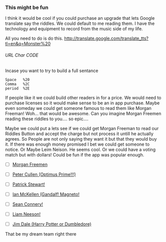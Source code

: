 
### This might be fun

I think it would be cool if you could purchase an upgrade that lets Google translate say the riddles. We could default to me reading them. I have the technology and equipment to record from the music side of my life.

All you need to do is do this.
http://translate.google.com/translate_tts?tl=en&q=Monster%20

###### URL Char CODE
Incase you want to try to build a full sentance
```
Space   %20
Comma   %2C
period  %2E
```

If people like it we could build other readers in for a price. We would need to purchase licenses so it would make sense to be an in app purchase. Maybe even someday we could get someone famous to read them like Morgan Freeman! Woh... that would be awesome. Can you imagine Morgan Freemen reading these riddles to you.... so epic....

Maybe we could put a lets see if we could get Morgan Freeman to read our Riddles Button and accept the charge but not process it untill he actually agrees. So People are not only saying they want it but that they would buy it. If there was enough money promised I bet we could get someone to notice. Or Maybe Leim Neison. He seems cool. Or we could have a voting match but with dollars! Could be fun if the app was popular enough.

- [ ] [Morgan Freemen](http://www.imdb.com/name/nm0000151 )
- [ ] [Peter Cullen (Optimus Prime!!!)](http://www.imdb.com/name/nm0191520/ )
- [ ] [Patrick Stewart!](http://www.imdb.com/name/nm0001772/)
- [ ] [Ian McKellen (Gandalf! Magneto!](http://www.imdb.com/name/nm0005212/)
- [ ] [Sean Connery!](http://www.imdb.com/name/nm0000125 )
- [ ] [Liam Neeson!](http://www.imdb.com/name/nm0000553/)
- [ ] [Jim Dale (Harry Potter or Dumbledore)](https://www.google.com.tw/url?sa=t&rct=j&q=&esrc=s&source=web&cd=2&cad=rja&uact=8&ved=0CCQQFjAB&url=http%3A%2F%2Fen.wikipedia.org%2Fwiki%2FJim_Dale&ei=XFY5VJbtD9fc8AWo4YGAAQ&usg=AFQjCNHrqbpVC9hybVSLhz6JtEhm1SyUbg)


That be my dream team right there

